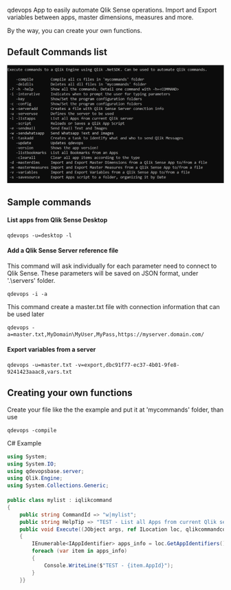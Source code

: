 ﻿qdevops
App to easily automate Qlik Sense operations. 
Import and Export variables between apps, master dimensions, measures and more.

By the way, you can create your own functions.

## Default Commands list
![Commands](images/commands.png)
## Sample commands
#### List apps from Qlik Sense Desktop
```
qdevops -u=desktop -l
```
#### Add a Qlik Sense Server reference file
This command will ask individually for each parameter need to connect to Qlik Sense. These parameters will be saved on JSON format, under '.\servers' folder.
```
qdevops -i -a
```
This command create a master.txt file with connection information that can be used later
```
qdevops -a=master.txt,MyDomain\MyUser,MyPass,https://myserver.domain.com/
```


#### Export variables from a server
```
qdevops -u=master.txt -v=export,dbc91f77-ec37-4b01-9fe8-9241423aaac8,vars.txt
```

## Creating your own functions
Create your file like the the example and put it at 'mycommands' folder, than use 
```
qdevops -compile
```
C# Example 

```csharp
using System;
using System.IO;
using qdevopsbase.server;
using Qlik.Engine;
using System.Collections.Generic;

public class mylist : iqlikcommand
{
	public string CommandId => "w|mylist";
	public string HelpTip => "TEST - List all Apps from current Qlik server";
	public void Execute((JObject args, ref ILocation loc, qlikcommandconfig conf))
	{
		IEnumerable<IAppIdentifier> apps_info = loc.GetAppIdentifiers();
		foreach (var item in apps_info)
		{
			Console.WriteLine($"TEST - {item.AppId}");
		}
	}}
```